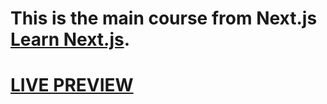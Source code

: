 # This is the main course from Next.js [Learn Next.js](https://nextjs.org/learn).

<h1><a href="https://nextjs-blog-rho-ruddy-99.vercel.app/">LIVE PREVIEW</a></h1>
